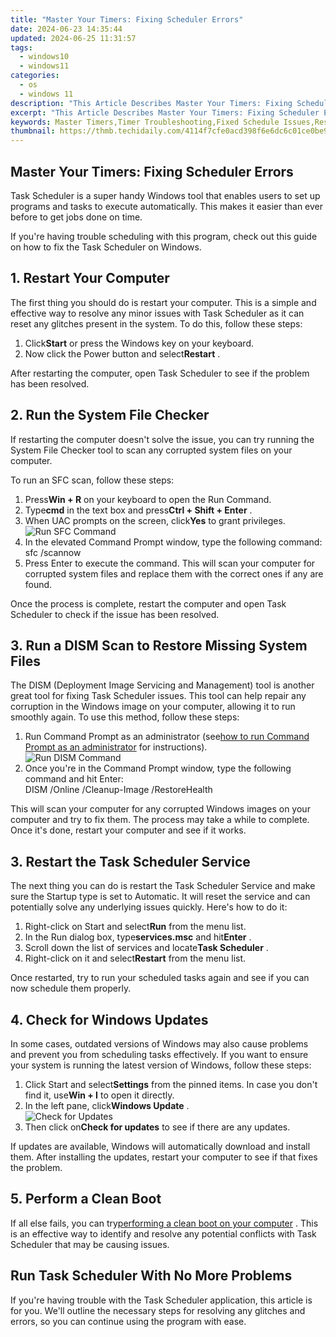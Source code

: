 ```yaml
---
title: "Master Your Timers: Fixing Scheduler Errors"
date: 2024-06-23 14:35:44
updated: 2024-06-25 11:31:57
tags:
  - windows10
  - windows11
categories:
  - os
  - windows 11
description: "This Article Describes Master Your Timers: Fixing Scheduler Errors"
excerpt: "This Article Describes Master Your Timers: Fixing Scheduler Errors"
keywords: Master Timers,Timer Troubleshooting,Fixed Schedule Issues,Resolving Time Errors,Scheduler Optimization,Time Management Tips,Fixing Timer Glitches
thumbnail: https://thmb.techidaily.com/4114f7cfe0acd398f6e6dc6c01ce0be957bdf6a2654636b72d1c325e241fdeaf.png
---
```


## Master Your Timers: Fixing Scheduler Errors

 Task Scheduler is a super handy Windows tool that enables users to set up programs and tasks to execute automatically. This makes it easier than ever before to get jobs done on time.

 If you're having trouble scheduling with this program, check out this guide on how to fix the Task Scheduler on Windows.

## 1\. Restart Your Computer

 The first thing you should do is restart your computer. This is a simple and effective way to resolve any minor issues with Task Scheduler as it can reset any glitches present in the system. To do this, follow these steps:

1. Click**Start** or press the Windows key on your keyboard.
2. Now click the Power button and select**Restart** .

 After restarting the computer, open Task Scheduler to see if the problem has been resolved.

## 2\. Run the System File Checker

 If restarting the computer doesn't solve the issue, you can try running the System File Checker tool to scan any corrupted system files on your computer.

To run an SFC scan, follow these steps:

1. Press**Win + R** on your keyboard to open the Run Command.
2. Type**cmd** in the text box and press**Ctrl + Shift + Enter** .
3. When UAC prompts on the screen, click**Yes** to grant privileges.  
![Run SFC Command](https://static1.makeuseofimages.com/wordpress/wp-content/uploads/2023/01/run-sfc-command.jpg)
4. In the elevated Command Prompt window, type the following command:  
sfc /scannow
5. Press Enter to execute the command. This will scan your computer for corrupted system files and replace them with the correct ones if any are found.

 Once the process is complete, restart the computer and open Task Scheduler to check if the issue has been resolved.

## 3\. Run a DISM Scan to Restore Missing System Files

 The DISM (Deployment Image Servicing and Management) tool is another great tool for fixing Task Scheduler issues. This tool can help repair any corruption in the Windows image on your computer, allowing it to run smoothly again. To use this method, follow these steps:

1. Run Command Prompt as an administrator (see[how to run Command Prompt as an administrator](https://www.makeuseof.com/windows-run-command-prompt-admin/) for instructions).  
![Run DISM Command](https://static1.makeuseofimages.com/wordpress/wp-content/uploads/2023/01/run-dism-command.jpg)
2. Once you're in the Command Prompt window, type the following command and hit Enter:  
DISM /Online /Cleanup-Image /RestoreHealth

 This will scan your computer for any corrupted Windows images on your computer and try to fix them. The process may take a while to complete. Once it's done, restart your computer and see if it works.

## 3\. Restart the Task Scheduler Service

 The next thing you can do is restart the Task Scheduler Service and make sure the Startup type is set to Automatic. It will reset the service and can potentially solve any underlying issues quickly. Here's how to do it:

1. Right-click on Start and select**Run** from the menu list.
2. In the Run dialog box, type**services.msc** and hit**Enter** .
3. Scroll down the list of services and locate**Task Scheduler** .
4. Right-click on it and select**Restart** from the menu list.

 Once restarted, try to run your scheduled tasks again and see if you can now schedule them properly.

## 4\. Check for Windows Updates

 In some cases, outdated versions of Windows may also cause problems and prevent you from scheduling tasks effectively. If you want to ensure your system is running the latest version of Windows, follow these steps:

1. Click Start and select**Settings** from the pinned items. In case you don't find it, use**Win + I** to open it directly.
2. In the left pane, click**Windows Update** .  
![Check for Updates](https://static1.makeuseofimages.com/wordpress/wp-content/uploads/2023/01/check-for-updates.jpg)
3. Then click on**Check for updates** to see if there are any updates.

 If updates are available, Windows will automatically download and install them. After installing the updates, restart your computer to see if that fixes the problem.

## 5\. Perform a Clean Boot

 If all else fails, you can try[performing a clean boot on your computer](https://www.makeuseof.com/clean-boot-windows-11/) . This is an effective way to identify and resolve any potential conflicts with Task Scheduler that may be causing issues.

## Run Task Scheduler With No More Problems

 If you're having trouble with the Task Scheduler application, this article is for you. We'll outline the necessary steps for resolving any glitches and errors, so you can continue using the program with ease.


<ins class="adsbygoogle"
     style="display:block"
     data-ad-format="autorelaxed"
     data-ad-client="ca-pub-7571918770474297"
     data-ad-slot="1223367746"></ins>



<ins class="adsbygoogle"
     style="display:block"
     data-ad-client="ca-pub-7571918770474297"
     data-ad-slot="8358498916"
     data-ad-format="auto"
     data-full-width-responsive="true"></ins>
